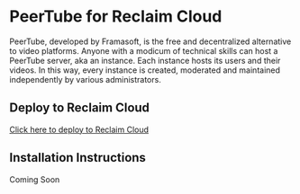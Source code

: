 # PeerTube for Reclaim Cloud
PeerTube, developed by Framasoft, is the free and decentralized alternative to video platforms. Anyone with a modicum of technical skills can host a PeerTube server, aka an instance. Each instance hosts its users and their videos. In this way, every instance is created, moderated and maintained independently by various administrators.

## Deploy to Reclaim Cloud
[Click here to deploy to Reclaim Cloud](https://app.my.reclaim.cloud/?app=peertube)

## Installation Instructions
Coming Soon